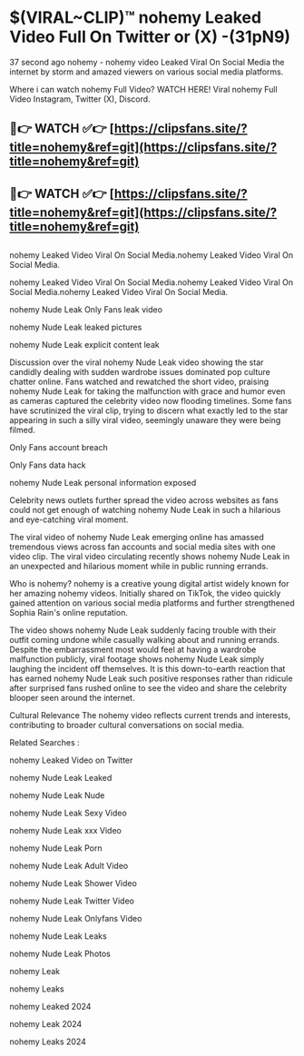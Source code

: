 # $(VIRAL~CLIP)™ nohemy Leaked Video Full On Twitter or (X) -(31pN9)
37 second ago nohemy - nohemy video Leaked Viral On Social Media the internet by storm and amazed viewers on various social media platforms.

Where i can watch nohemy Full Video? WATCH HERE! Viral nohemy Full Video Instagram, Twitter (X), Discord.

## 🔴👉 WATCH ✅👉 [https://clipsfans.site/?title=nohemy&ref=git](https://clipsfans.site/?title=nohemy&ref=git)
## 🔴👉 WATCH ✅👉 [https://clipsfans.site/?title=nohemy&ref=git](https://clipsfans.site/?title=nohemy&ref=git)
##
nohemy Leaked Video Viral On Social Media.nohemy Leaked Video Viral On Social Media.

nohemy Leaked Video Viral On Social Media.nohemy Leaked Video Viral On Social Media.nohemy Leaked Video Viral On Social Media.

nohemy Nude Leak Only Fans leak video

nohemy Nude Leak leaked pictures

nohemy Nude Leak explicit content leak

Discussion over the viral nohemy Nude Leak video showing the star candidly dealing with sudden wardrobe issues dominated pop culture chatter online. Fans watched and rewatched the short video, praising nohemy Nude Leak for taking the malfunction with grace and humor even as cameras captured the celebrity video now flooding timelines. Some fans have scrutinized the viral clip, trying to discern what exactly led to the star appearing in such a silly viral video, seemingly unaware they were being filmed.


Only Fans account breach

Only Fans data hack

nohemy Nude Leak personal information exposed

Celebrity news outlets further spread the video across websites as fans could not get enough of watching nohemy Nude Leak in such a hilarious and eye-catching viral moment.


The viral video of nohemy Nude Leak emerging online has amassed tremendous views across fan accounts and social media sites with one video clip. The viral video circulating recently shows nohemy Nude Leak in an unexpected and hilarious moment while in public running errands.


Who is nohemy? nohemy is a creative young digital artist widely known for her amazing nohemy videos. Initially shared on TikTok, the video quickly gained attention on various social media platforms and further strengthened Sophia Rain's online reputation.

The video shows nohemy Nude Leak suddenly facing trouble with their outfit coming undone while casually walking about and running errands. Despite the embarrassment most would feel at having a wardrobe malfunction publicly, viral footage shows nohemy Nude Leak simply laughing the incident off themselves. It is this down-to-earth reaction that has earned nohemy Nude Leak such positive responses rather than ridicule after surprised fans rushed online to see the video and share the celebrity blooper seen around the internet.

Cultural Relevance The nohemy video reflects current trends and interests, contributing to broader cultural conversations on social media.

Related Searches :

nohemy Leaked Video on Twitter

nohemy Nude Leak Leaked

nohemy Nude Leak Nude

nohemy Nude Leak Sexy Video

nohemy Nude Leak xxx Video

nohemy Nude Leak Porn

nohemy Nude Leak Adult Video

nohemy Nude Leak Shower Video

nohemy Nude Leak Twitter Video

nohemy Nude Leak Onlyfans Video

nohemy Nude Leak Leaks

nohemy Nude Leak Photos

nohemy Leak

nohemy Leaks

nohemy Leaked 2024

nohemy Leak 2024

nohemy Leaks 2024
